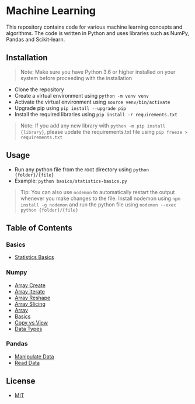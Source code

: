 # Machine Learning

This repository contains code for various machine learning concepts and algorithms. The code is written in Python and uses libraries such as NumPy, Pandas and Scikit-learn.

## Installation

> Note: Make sure you have Python 3.6 or higher installed on your system before proceeding with the installation

- Clone the repository
- Create a virtual environment using `python -m venv venv`
- Activate the virtual environment using `source venv/bin/activate`
- Upgrade pip using `pip install --upgrade pip`
- Install the required libraries using `pip install -r requirements.txt`

> Note: If you add any new library with `python -m pip install {library}`, please update the requirements.txt file using `pip freeze > requirements.txt`

## Usage

- Run any python file from the root directory using `python {folder}/{file}`
- Example: `python basics/statistics-basics.py`

> Tip: You can also use `nodemon` to automatically restart the output whenever you make changes to the file. Install nodemon using `npm install -g nodemon` and run the python file using `nodemon --exec python {folder}/{file}`

## Table of Contents

### Basics

- [Statistics Basics](basics/statistics-basics.py)

### Numpy

- [Array Create](numpy/array-create.py)
- [Array Iterate](numpy/array-iterate.py)
- [Array Reshape](numpy/array-reshape.py)
- [Array Slicing](numpy/array-slicing.py)
- [Array](numpy/array.py)
- [Basics](numpy/basics.py)
- [Copy vs View](numpy/copy-vs-view.py)
- [Data Types](numpy/data-types.py)

### Pandas

- [Manipulate Data](pandas/manipulate-data.py)
- [Read Data](pandas/read-data.py)

## License

- [MIT](LICENSE.md)
